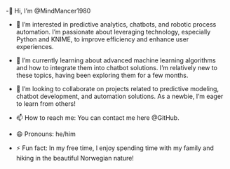 -👋 Hi, I’m @MindMancer1980

- 👀 I’m interested in predictive analytics, chatbots, and robotic process automation. I’m passionate about leveraging technology, especially Python and KNIME, to improve efficiency and enhance user experiences.

- 🌱 I’m currently learning about advanced machine learning algorithms and how to integrate them into chatbot solutions. I’m relatively new to these topics, having been exploring them for a few months.

- 💞️ I’m looking to collaborate on projects related to predictive modeling, chatbot development, and automation solutions. As a newbie, I’m eager to learn from others!

- 📫 How to reach me: You can contact me here @GitHub.

- 😄 Pronouns: he/him

- ⚡ Fun fact: In my free time, I enjoy spending time with my family and hiking in the beautiful Norwegian nature!

<!---
MindMancer1980/MindMancer1980 is a ✨ special ✨ repository because its `README.md` (this file) appears on your GitHub profile.
You can click the Preview link to take a look at your changes.
--->
